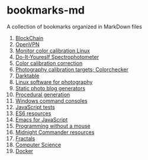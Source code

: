 bookmarks-md
============

A collection of bookmarks organized in MarkDown files

1. [BlockChain](blockchain/)
2. [OpenVPN](OpenVPN.md)
3. [Monitor color calibration Linux](monitor-color-calibration-linux.md)
4. [Do-It-Youreslf Spectrophotometer](do-it-yourself-spectrophotometer.md)
5. [Color calibration correction](color-calibration-correction.md)
6. [Photography calibration targets; Colorchecker](photography-calibration-targets-colorchecker.md)
7. [Darktable](darktable.md)
8. [Linux software for photography](linux-software-for-photography.md)
9. [Static photo blog generators](static-photo-blog-generators.md)
10. [Procedural generation](procedural-generation.md)
11. [Windows command consoles](windows-command-consoles.md)
12. [JavaScript tests](javascript-tests.md)
13. [ES6 resources](es6-resources.md)
14. [Emacs for JavaScript](emacs-for-javascript.md)
15. [Programming without a mouse](programming-without-a-mouse.md)
16. [Midnight Commander resources](midnight-commander-resources.md)
17. [Fractals](fractals.md)
18. [Computer Science](computer-science)
19. [Docker](docker/)
